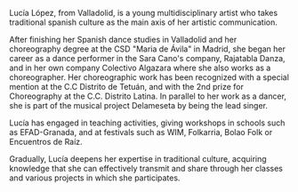 Lucía López, from Valladolid, is a young multidisciplinary artist who takes traditional spanish culture as the main axis of her artistic communication.

After finishing her Spanish dance studies in Valladolid and her choreography degree at the CSD "Maria de Ávila" in Madrid, she began her career as a dance performer in the Sara Cano's company, Rajatabla Danza, and in her own company Colectivo Algazara where she also works as a choreographer. Her choreographic work has been recognized with a special mention at the C.C Distrito de Tetuán, and with the 2nd prize for Choreography at the C.C. Distrito Latina. In parallel to her work as a dancer, she is part of the musical project Delameseta by being the lead singer.

Lucía has engaged in teaching activities, giving workshops in schools such as EFAD-Granada, and at festivals such as WIM, Folkarria, Bolao Folk or Encuentros de Raíz.

Gradually, Lucía deepens her expertise in traditional culture, acquiring knowledge that she can effectively transmit and share through her classes and various projects in which she participates.
